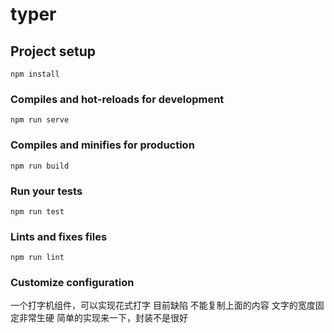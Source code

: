 # typer

## Project setup
```
npm install
```

### Compiles and hot-reloads for development
```
npm run serve
```

### Compiles and minifies for production
```
npm run build
```

### Run your tests
```
npm run test
```

### Lints and fixes files
```
npm run lint
```

### Customize configuration
一个打字机组件，可以实现花式打字
目前缺陷
不能复制上面的内容
文字的宽度固定非常生硬
简单的实现来一下，封装不是很好
